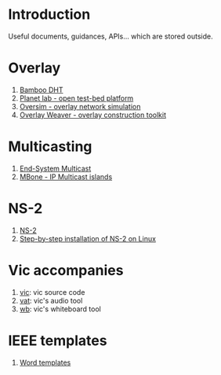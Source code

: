 # Introduction #

Useful documents, guidances, APIs... which are stored outside.

# Overlay #
  1. [Bamboo DHT](http://www.bamboo-dht.org/)
  1. [Planet lab - open test-bed platform](http://www.planet-lab.org/)
  1. [Oversim - overlay network simulation](http://www.oversim.org/wiki/OverSimFeatures)
  1. [Overlay Weaver - overlay construction toolkit](http://overlayweaver.sourceforge.net/)

# Multicasting #
  1. [End-System Multicast](http://esm.cs.cmu.edu/)
  1. [MBone - IP Multicast islands](http://en.wikipedia.org/wiki/Mbone)

# NS-2 #
  1. [NS-2](http://www.isi.edu/nsnam/ns/ns-build.html)
  1. [Step-by-step installation of NS-2 on Linux](http://www.linuxquestions.org/questions/linux-newbie-8/unable-to-install-ns2-on-fedora-5-612860/)

# Vic accompanies #
  1. [vic](ftp://ftp.ee.lbl.gov/conferencing/vic/): vic source code
  1. [vat](ftp://ftp.ee.lbl.gov/conferencing/vat/): vic's audio tool
  1. [wb](ftp://ftp.ee.lbl.gov/conferencing/wb/): vic's whiteboard tool

# IEEE templates #
  1. [Word templates](http://www.ieee.org/web/publications/authors/transjnl/index.html#template)